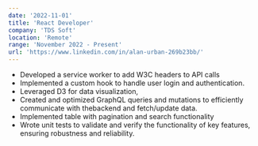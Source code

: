 ```yaml
---
date: '2022-11-01'
title: 'React Developer'
company: 'TDS Soft'
location: 'Remote'
range: 'November 2022 - Present'
url: 'https://www.linkedin.com/in/alan-urban-269b23bb/'
---
```


- Developed a service worker to add W3C headers to API calls
- Implemented a custom hook to handle user login and authentication.
- Leveraged D3 for data visualization,
- Created and optimized GraphQL queries and mutations to efficiently communicate with thebackend and fetch/update data.
- Implemented table with pagination and search functionality
- Wrote unit tests to validate and verify the functionality of key features, ensuring robustness and reliability.
